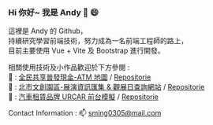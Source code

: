 ### Hi 你好~ 我是 Andy :wave: :smile:

這裡是 Andy 的 Github，  
持續研究學習前端技術，努力成為一名前端工程師的路上，   
目前主要使用 Vue + Vite 及 Bootstrap 進行開發。

相關使用技術及小作品歡迎於下方參閱 :  
:atm: : [全民共享普發現金-ATM 地圖](https://sming0305.github.io/6000-ATM-Map/) / [Repositorie](https://github.com/sming0305/6000-ATM-Map)  
:city_sunset: : [北市文創園區-展演資訊匯集 & 觀展日查詢網站](https://sming0305.github.io/Let-s-Entertaining/) / [Repositorie](https://github.com/sming0305/Let-s-Entertaining)  
:car: : [汽車租賃品牌 URCAR 前台模擬](https://sming0305.github.io/URCAR/#/) / [Repositorie](https://github.com/sming0305/URCAR)  

Contact Information : :mailbox: <a href="mailto:sming0305@mail.com">sming0305@mail.com</a>